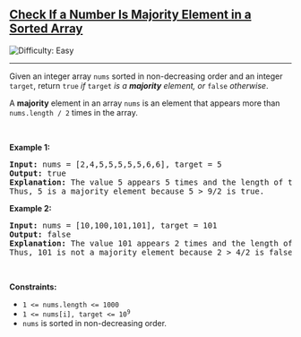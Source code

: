 <h2><a href="https://leetcode.com/problems/check-if-a-number-is-majority-element-in-a-sorted-array">Check If a Number Is Majority Element in a Sorted Array</a></h2> <img src='https://img.shields.io/badge/Difficulty-Easy-brightgreen' alt='Difficulty: Easy' /><hr><p>Given an integer array <code>nums</code> sorted in non-decreasing order and an integer <code>target</code>, return <code>true</code> <em>if</em> <code>target</code> <em>is a <strong>majority</strong> element, or </em><code>false</code><em> otherwise</em>.</p>

<p>A <strong>majority</strong> element in an array <code>nums</code> is an element that appears more than <code>nums.length / 2</code> times in the array.</p>

<p>&nbsp;</p>
<p><strong class="example">Example 1:</strong></p>

<pre>
<strong>Input:</strong> nums = [2,4,5,5,5,5,5,6,6], target = 5
<strong>Output:</strong> true
<strong>Explanation:</strong> The value 5 appears 5 times and the length of the array is 9.
Thus, 5 is a majority element because 5 &gt; 9/2 is true.
</pre>

<p><strong class="example">Example 2:</strong></p>

<pre>
<strong>Input:</strong> nums = [10,100,101,101], target = 101
<strong>Output:</strong> false
<strong>Explanation:</strong> The value 101 appears 2 times and the length of the array is 4.
Thus, 101 is not a majority element because 2 &gt; 4/2 is false.
</pre>

<p>&nbsp;</p>
<p><strong>Constraints:</strong></p>

<ul>
	<li><code>1 &lt;= nums.length &lt;= 1000</code></li>
	<li><code>1 &lt;= nums[i], target &lt;= 10<sup>9</sup></code></li>
	<li><code>nums</code> is sorted in non-decreasing order.</li>
</ul>
